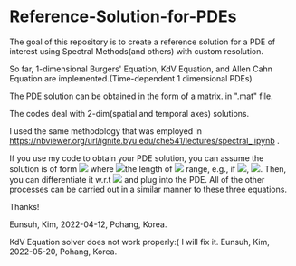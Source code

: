 # Reference-Solution-for-PDEs
The goal of this repository is to create a reference solution for a PDE of interest using Spectral Methods(and others) with custom resolution.

So far, 1-dimensional Burgers' Equation, KdV Equation, and Allen Cahn Equation are implemented.(Time-dependent 1 dimensional PDEs)

The PDE solution can be obtained in the form of a matrix. in ".mat" file. 

The codes deal with 2-dim(spatial and temporal axes) solutions.

I used the same methodology that was employed in https://nbviewer.org/url/ignite.byu.edu/che541/lectures/spectral_.ipynb .

If you use my code to obtain your PDE solution, you can assume the solution is of form <img src="https://render.githubusercontent.com/render/math?math=u(x,t)=\sum_{n=-\frac{N}{2}+ 1}^{\frac{N}{2}}\hat{u}_n(t)e^{\frac{2\pi i n x}{L}}"> where <img src="https://render.githubusercontent.com/render/math?math=L =">the length of <img src="https://render.githubusercontent.com/render/math?math=x"> range, e.g., if <img src="https://render.githubusercontent.com/render/math?math=x\in[-1,1]">, <img src="https://render.githubusercontent.com/render/math?math=L = 1-(-1)=2">. Then, you can differentiate it w.r.t <img src="https://render.githubusercontent.com/render/math?math=x"> and plug into the PDE. All of the other processes can be carried out in a similar manner to these three equations.

Thanks!

Eunsuh, Kim, 2022-04-12, Pohang, Korea.

KdV Equation solver does not work properly:( I will fix it.
Eunsuh, Kim, 2022-05-20, Pohang, Korea.

